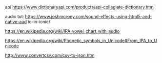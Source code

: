 


api
https://www.dictionaryapi.com/products/api-collegiate-dictionary.htm

audio tut:
https://www.joshmorony.com/sound-effects-using-html5-and-native-aud io-in-ionic/


https://en.wikipedia.org/wiki/IPA_vowel_chart_with_audio

https://en.wikipedia.org/wiki/Phonetic_symbols_in_Unicode#From_IPA_to_Unicode


http://www.convertcsv.com/csv-to-json.htm
